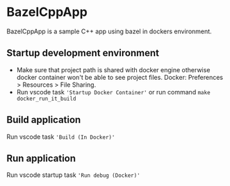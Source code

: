 # BazelCppApp 

BazelCppApp is a sample C++ app using bazel in dockers environment.

## Startup development environment

* Make sure that project path is shared with docker engine otherwise docker container won't be able to see project files. Docker: Preferences > Resources > File Sharing.
* Run vscode task `'Startup Docker Container'` or run command `make docker_run_it_build`

## Build application
Run vscode task `'Build (In Docker)'`

## Run application
Run vscode startup task `'Run debug (Docker)'`